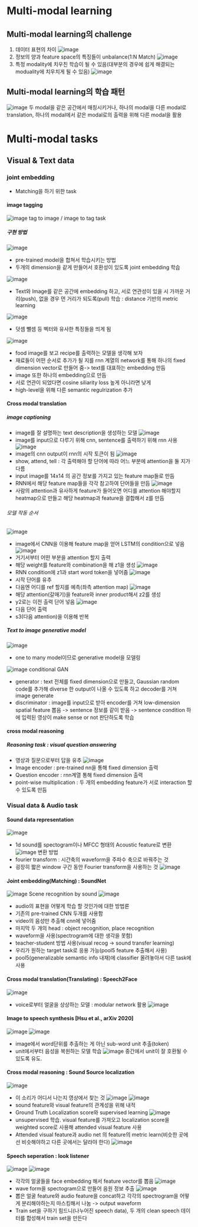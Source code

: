 # Multi-modal learning
## Multi-modal learning의 challenge
 1. 데이터 표현의 차이
![image](https://user-images.githubusercontent.com/43736669/110874519-39138880-8317-11eb-8a68-60222c94594d.png)
 2. 정보의 양과 feature space의 특징들이 unbalance(1:N Match)
![image](https://user-images.githubusercontent.com/43736669/110874580-59434780-8317-11eb-8d75-f6dbfc57ecf8.png)
 3. 특정 modality에 치우친 학습이 될 수 있음(대부분의 경우에 쉽게 해결되는 moduality에 치우치게 될 수 있음)
![image](https://user-images.githubusercontent.com/43736669/110874636-7415bc00-8317-11eb-9aaf-8302457ea27d.png)

## Multi-modal learning의 학습 패턴
![image](https://user-images.githubusercontent.com/43736669/110874829-cd7deb00-8317-11eb-821b-0083a6760e51.png)
두 modal을 같은 공간에서 매칭시키거나, 하나의 modal을 다른 modal로 translation, 하나의 modal에서 같은 modal로의 출력을 위해 다른 modal을 활용

# Multi-modal tasks
## Visual & Text data
### joint embedding
 - Matching을 하기 위한 task
#### image tagging
![image](https://user-images.githubusercontent.com/43736669/110876426-d02e0f80-831a-11eb-8618-e267ddcd369a.png)
tag to image / image to tag task

##### 구현 방법

![image](https://user-images.githubusercontent.com/43736669/110876481-e2a84900-831a-11eb-9f30-fb615620a6da.png)
 - pre-trained model을 합쳐서 학습시키는 방법
 - 두개의 dimension을 같게 만들어서 호환성이 있도록 joint embedding 학습


![image](https://user-images.githubusercontent.com/43736669/110876599-2c912f00-831b-11eb-9423-9109186d67f3.png)
 - Text와 Image를 같은 공간에 embedding 하고, 서로 연관성이 있을 시 가까운 거리(push), 없을 경우 먼 거리가 되도록(pull) 학습 : distance 기반의 metric learning

![image](https://user-images.githubusercontent.com/43736669/110876734-737f2480-831b-11eb-84c9-cc4d33f4c589.png)
 - 덧셈 뺄셈 등 벡터와 유사한 특징들을 띄게 됨

![image](https://user-images.githubusercontent.com/43736669/110876882-bb05b080-831b-11eb-88d0-8cac7417ca17.png)
 - food image를 보고 recipe를 출력하는 모델을 생각해 보자
 - 재료들이 어떤 순서로 추가가 될 지를 rnn 계열의 network를 통해 하나의 fixed dimension vector로 만들어 줌-> text를 대표하는 embedding 만듬
 - image 또한 하나의 embedding으로 만듬
 - 서로 연관이 되었다면 cosine siliarity loss 높게 아니라면 낮게
 - high-level을 위해 다른 semantic regulrization 추가

#### Cross modal translation
##### image captioning
- image를 잘 설명하는 text description을 생성하는 모델
![image](https://user-images.githubusercontent.com/43736669/110877119-3bc4ac80-831c-11eb-80ea-41c624c3a372.png)
- image를 input으로 다루기 위해 cnn, sentence를 출력하기 위해 rnn 사용
![image](https://user-images.githubusercontent.com/43736669/110877187-5dbe2f00-831c-11eb-82ec-eb3aab52f397.png)
- image의 cnn output이 rnn의 시작 토큰이 됨
![image](https://user-images.githubusercontent.com/43736669/110877354-9fe77080-831c-11eb-8186-f8dbbb7df8c1.png)
- show, attend, tell : 각 출력해야 할 단어에 따라 어느 부분에 attention을 둘 지가 다름
- input image를 14x14 의 공간 정보를 가지고 있는 feature map들로 만듬
- RNN에서 해당 feature map들을 각각 참고하여 단어들을 만듬
![image](https://user-images.githubusercontent.com/43736669/110877629-053b6180-831d-11eb-857d-8fd439c0b494.png)
- 사람의 attention과 유사하게 feature가 들어오면 어디를 attention 해야할지 heatmap으로 만들고 해당 heatmap과 feature을 결합해서 z를 만듬

###### 모델 작동 순서
![image](https://user-images.githubusercontent.com/43736669/110877778-4cc1ed80-831d-11eb-9195-603d2f68d2a9.png)
 - image에서 CNN을 이용해 feature map을 얻어 LSTM의 condition으로 넣음
![image](https://user-images.githubusercontent.com/43736669/110877821-67946200-831d-11eb-9598-dbc9a1205740.png)
 - 거기서부터 어떤 부분을 attention 할지 출력
 - 해당 weight를 feature와 combination을 해 z1을 생성
![image](https://user-images.githubusercontent.com/43736669/110877972-af1aee00-831d-11eb-822d-e9855f1ffb2a.png)
 - RNN condition에 z1과 start word token을 넣어줌
![image](https://user-images.githubusercontent.com/43736669/110878032-d2de3400-831d-11eb-869d-1bafde6c57a4.png)
 - 시작 단어를 유추
 - 다음엔 어디를 ref 할지를 예측(좌측 attention map)
![image](https://user-images.githubusercontent.com/43736669/110878147-fdc88800-831d-11eb-897e-2564c8ab6feb.png)
 - 해당 attention(갈매기)을 feature와 inner product해서 z2를 생성
 - y2로는 이전 출력 단어 넣음
![image](https://user-images.githubusercontent.com/43736669/110878211-1c2e8380-831e-11eb-83fa-10b9e2da0b8b.png)
 - 다음 단어 출력
 - s3(다음 attention)을 이용해 반복

##### Text to image generative model
 ![image](https://user-images.githubusercontent.com/43736669/110878283-4da74f00-831e-11eb-9e9f-7e3e8541bf39.png)
 - one to many model이므로 generative model을 모델링
 
 ![image](https://user-images.githubusercontent.com/43736669/110878329-5e57c500-831e-11eb-8085-cd38ad63619b.png)
 conditional GAN
 - generator : text 전체를 fixed dimension으로 만들고, Gaussian random code를 추가해 diverse 한 output이 나올 수 있도록 하고 decoder를 거쳐 image generate
 - discriminator : image를 input으로 받아 encoder를 거쳐 low-dimension spatial feature 뽑음 -> sentence 정보를 같이 받음 -> sentence condition 하에 입력된 영상이 make sense or not 판단하도록 학습

#### cross modal reasoning
##### Reasoning task : visual question answering
 - 영상과 질문으로부터 답을 유추
![image](https://user-images.githubusercontent.com/43736669/110878649-edfd7380-831e-11eb-94c5-45f3905ec0e7.png)
 - Image encoder : pre-trained nn을 통해 fixed dimension 출력
 - Question encoder : rnn계열 통해 fixed dimension 출력
 - point-wise multiplication : 두 개의 embedding feature가 서로 interaction 할 수 있도록 만듬

### Visual data & Audio task
#### Sound data representation
![image](https://user-images.githubusercontent.com/43736669/110879114-c22ebd80-831f-11eb-934f-798b99356283.png)
- 1d sound를 spectogram이나 MFCC 형태의 Acoustic feature로 변환 
![image](https://user-images.githubusercontent.com/43736669/110879230-ebe7e480-831f-11eb-97c6-72ae243d7c5d.png)
 변환 방법
- fourier transform : 시간축의 waveform을 주파수 축으로 바꿔주는 것
- 굉장히 짧은 window 구간 동안 Fourier transform을 사용하는 것
![image](https://user-images.githubusercontent.com/43736669/110898840-565e4c00-8343-11eb-9daa-932b67ce0f6c.png)

#### Joint embedding(Matching) : SoundNet
![image](https://user-images.githubusercontent.com/43736669/110898923-7e4daf80-8343-11eb-9f6d-f51d4131550a.png)
Scene recognition by sound
![image](https://user-images.githubusercontent.com/43736669/110899051-c4a30e80-8343-11eb-9294-d0c4bc7e5ac2.png)
- audio의 표현을 어떻게 학습 할 것인가에 대한 방법론
- 기존의 pre-trained CNN 두개를 사용함
- video의 음성만 추출해 cnn에 넣어줌
- 마지막 두 개의 head : object recognition, place recognition
- waveform을 사용(spectrogram에 대한 생각을 못함)
- teacher-student 방법 사용(visual recog -> sound transfer learning)
- 우리가 원하는 target task로 응용 가능(pool5 feature 추출해서 사용)
- pool5(generalizable semantic info 내재)에 classifier 올려놓아서 다른 task에 사용

#### Cross modal translation(Translating) : Speech2Face
![image](https://user-images.githubusercontent.com/43736669/110899645-d507b900-8344-11eb-9bda-3cf0288290ad.png)
- voice로부터 얼굴을 상상하는 모델 : modular network 활용
![image](https://user-images.githubusercontent.com/43736669/110899755-01bbd080-8345-11eb-9984-10bc5af531cf.png)

#### Image to speech synthesis \[Hsu et al., arXiv 2020]
![image](https://user-images.githubusercontent.com/43736669/110899956-52cbc480-8345-11eb-99e0-4ec58bddce3b.png)
![image](https://user-images.githubusercontent.com/43736669/110899973-58c1a580-8345-11eb-9320-db088a8d8389.png)
- image에서 word단위를 추출하는 게 아닌 sub-word unit 추출(token)
- unit에서부터 음성을 복원하는 모델 학습
![image](https://user-images.githubusercontent.com/43736669/110900085-8b6b9e00-8345-11eb-8923-99fed74722ff.png)
중간에서 unit이 잘 호환될 수 있도록 유도.


#### Cross modal reasoning : Sound Source localization
![image](https://user-images.githubusercontent.com/43736669/110900310-e8ffea80-8345-11eb-95dd-9aed76bf4d9f.png)
- 이 소리가 어디서 나는지 영상에서 찾는 것
![image](https://user-images.githubusercontent.com/43736669/110900422-0d5bc700-8346-11eb-8ea0-2b04e5f2ddca.png)
![image](https://user-images.githubusercontent.com/43736669/110900455-1a78b600-8346-11eb-8fe1-f529c7c44c77.png)
- sound feature와 visual feature의 관계성을 위해 내적
- Ground Truth Localization score와 supervised learning
![image](https://user-images.githubusercontent.com/43736669/110900561-44ca7380-8346-11eb-9f9a-74985b94098b.png)
- unsupervised 학습. visual feature를 가져오고 localization score을 weighted score로 사용해 attended visual feature 사용
- Attended visual feature과 audio net 의 feature의 metric learn(비슷한 곳에선 비슷해야하고 다른 곳에서는 달라야 한다)
![image](https://user-images.githubusercontent.com/43736669/110900704-8824e200-8346-11eb-9d76-5838deb440f4.png)

#### Speech seperation : look listener 
![image](https://user-images.githubusercontent.com/43736669/110900912-d89c3f80-8346-11eb-9519-8c66ad63d316.png)
![image](https://user-images.githubusercontent.com/43736669/110901011-fd90b280-8346-11eb-8b96-b6cf03e8530f.png)
- 각각의 얼굴들을 face embedding 해서 feature vector를 뽑음
![image](https://user-images.githubusercontent.com/43736669/110901195-48122f00-8347-11eb-8758-c50db41b4890.png)
- wave form을 spectogram으로 만들어 음원 정보 추출
![image](https://user-images.githubusercontent.com/43736669/110901233-58c2a500-8347-11eb-9fdf-90349f0512df.png)
- 뽑은 얼굴 feature와 audio feature을 concat하고 각각의 spectrogram을 어떻게 분리해야하는지 마스킹해서 나눔 -> output waveform
- Train set을 구하기 힘드니(나누어진 speech data), 두 개의 clean speech 데이터를 합성해서 train set을 만든다

